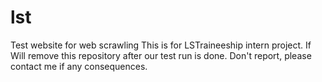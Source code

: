 # lst
Test website for web scrawling
This is for LSTraineeship intern project.
If Will remove this repository after our test run is done.
Don't report, please contact me if any consequences. 
